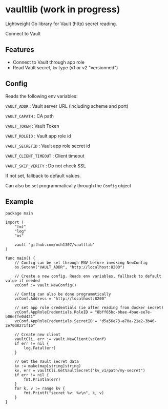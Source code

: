 # vaultlib (work in progress)

Lightweight Go library for Vault (http) secret reading.

Connect to Vault

## Features

* Connect to Vault through app role
* Read Vault secret, `kv` type (v1 or v2 "versionned")

## Config

Reads the following env variables:

`VAULT_ADDR` : Vault server URL (including scheme and port)

`VAULT_CAPATH` : CA path

`VAULT_TOKEN` : Vault Token

`VAULT_ROLEID` : Vault app role id

`VAULT_SECRETID` : Vault app role secret id

`VAULT_CLIENT_TIMEOUT` : Client timeout

`VAULT_SKIP_VERIFY` : Do not check SSL


If not set, fallback to default values.

Can also be set programmatically through the `Config` object

## Example

```golang
package main

import (
	"fmt"
	"log"
	"os"

	vault "github.com/mch1307/vaultlib"
)

func main() {
	// Config can be set through ENV before invoking NewConfig
	os.Setenv("VAULT_ADDR", "http://localhost:8200")

	// Create a new config. Reads env variables, fallback to default value if needed
	vcConf := vault.NewConfig()

	// Config can also be done programmtically
	vcConf.Address = "http://localhost:8200"

	// set app role credentials (ie after reading from docker secret)
	vcConf.AppRoleCredentials.RoleID = "8bff65bc-bbae-4bae-ee7e-b06effe0d421"
	vcConf.AppRoleCredentials.SecretID = "d5a56e73-a70a-21e2-3b46-2e70d8271f1b"

	// Create new client
	vaultCli, err := vault.NewClient(vcConf)
	if err != nil {
		log.Fatal(err)
	}

	// Get the Vault secret data
	kv := make(map[string]string)
	kv, err = vaultCli.GetVaultSecret("kv_v1/path/my-secret")
	if err != nil {
		fmt.Println(err)
	}
	for k, v := range kv {
		fmt.Printf("secret %v: %v\n", k, v)
	}
}
```